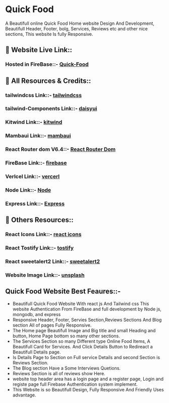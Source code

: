 # Quick Food

A Beautifull online Quick Food Home website Design And Development, Beautifull Header, Footer, bolg, Services, Reviews etc and other nice sections, This website Is fully Responsive.

## 🔗  Website Live Link::
### Hosted in FireBase::- [Quick-Food]()

## 🔗 All Resources & Credits::
### tailwindcss Link::- [tailwindcss](https://tailwindcss.com/docs/installation)
### tailwind-Components Link::- [daisyui](https://daisyui.com/docs/install/)
### Kitwind Link::- [kitwind](https://kitwind.io/)
### Mambaui Link::- [mambaui](https://www.mambaui.com/)
### React Router dom V6.4::- [React Router Dom](https://reactrouter.com/en/main)
### FireBase Link::- [firebase](https://firebase.google.com/)
### Verlcel Link::- [vercerl](https://vercel.com/)
### Node Link::- [Node](https://nodejs.org/en/)
### Express Link::- [Express](https://expressjs.com/)

## 🔗 Others Resources::
### React Icons Link::- [react icons](https://react-icons.github.io/react-icons/)
### React Tostify Link::- [tostify](https://www.npmjs.com/package/react-toastify)
### React sweetalert2 Link::- [sweetalert2](https://sweetalert2.github.io/recipe-gallery/sweetalert2-react.html)
### Website Image Link::- [unsplash](https://unsplash.com/images)


## Quick Food Website Best Feaures::-

- Beautifull Quick Food Website With react js And Tailwind css This website Authentication From FireBase and full development by Node js, mongodb, and express
- Responsive Header, Footer, Servies Section,Reviews Sections And Blog section All of pages Fully Responsive.
- The Home page  Beautifull Image and Big title and small Heading and button, Home Page bottom so many other sections.
- The Services Section so many Different type Online Food Items, A Beautifull Card for Services. And Click Details Button to Redireact a Beautifull Details page.
- Is Details Page to Section on Full service Details and second Section is Reviews Section.
- The Blog section Have a Some  Interviews Quetions.
- Reviews Section is all of reviews show Here.
- website top header area has a login page and a register page, Login and registe page full Firebase Authentication system implement.
- This Website is so Beautifull Design, Fully Responsive And Friendly Uses advantage.
